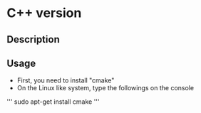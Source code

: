 # C++ version

## Description

## Usage
- First, you need to install "cmake"
- On the Linux like system, type the followings on the console

'''
sudo apt-get install cmake
'''

